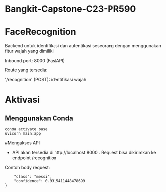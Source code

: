 # Bangkit-Capstone-C23-PR590

# FaceRecognition
Backend untuk identifikasi dan autentikasi seseorang dengan menggunakan fitur wajah yang dimiliki

Inbound port: 8000 (FastAPI)

Route yang tersedia:

'/recognition' (POST): identifikasi wajah

# Aktivasi
## Menggunakan Conda
```
conda activate base
uvicorn main:app
```
#Mengakses API
- API akan tersedia di http://localhost:8000 . Request bisa dikirimkan ke endpoint /recognition

Contoh body request:
```{
    "class": "messi",
    "confidence": 0.9315411448478699
}
```

